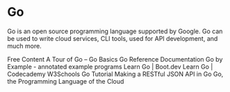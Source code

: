 <DedicatedRoadmap
href='/golang'
title='Go Roadmap'
description='Click to check the detailed Go Roadmap.'
/>


# Go

Go is an open source programming language supported by Google. Go can be used to write cloud services, CLI tools, used for API development, and much more.

<ResourceGroupTitle>Free Content</ResourceGroupTitle>
<BadgeLink badgeText='Read' colorScheme="yellow" href='https://go.dev/tour/welcome/1'>A Tour of Go – Go Basics</BadgeLink>
<BadgeLink badgeText='Read' colorScheme="yellow" href='https://go.dev/doc/'>Go Reference Documentation</BadgeLink>
<BadgeLink badgeText='Read' colorScheme="yellow" href='https://gobyexample.com/'>Go by Example - annotated example programs</BadgeLink>
<BadgeLink colorScheme='green' badgeText='Course' href='https://boot.dev/learn/learn-golang'>Learn Go | Boot.dev </BadgeLink>
<BadgeLink colorScheme='green' badgeText='Course' href='https://www.codecademy.com/learn/learn-go'>Learn Go | Codecademy</BadgeLink>
<BadgeLink colorScheme='green' badgeText='Course' href='https://www.w3schools.com/go/'>W3Schools Go Tutorial </BadgeLink>
<BadgeLink badgeText='Read' colorScheme="yellow" href='https://thenewstack.io/make-a-restful-json-api-go/'>Making a RESTful JSON API in Go</BadgeLink>
<BadgeLink badgeText='Read' colorScheme="yellow" href='https://thenewstack.io/go-the-programming-language-of-the-cloud/'>Go, the Programming Language of the Cloud</BadgeLink>
